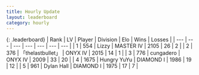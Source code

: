```yaml
---
title: Hourly Update
layout: leaderboard
category: hourly
---
```


{: .leaderboard}
| Rank | LV | Player | Division | Elo | Wins | Losses |
| --- | --- | --- | --- | --- | --- | --- |
| <span data-change="0">1</span> | 554 | <span title="ID: 44257">Lizzy</span> | MASTER IV | <span data-change="0">2105</span> | <span data-change="0">26</span> | <span data-change="0">2</span> |
| <span data-change="0">2</span> | 376 | <span title="ID: 641994">「thelastbullet」</span> | ONYX IV | <span data-change="0">2015</span> | <span data-change="0">14</span> | <span data-change="0">1</span> |
| <span data-change="0">3</span> | 776 | <span title="ID: 54134">cungadero</span> | ONYX IV | <span data-change="18">2009</span> | <span data-change="2">33</span> | <span data-change="0">20</span> |
| <span data-change="4">4</span> | 1675 | <span title="ID: 366840">Hungry YuYu</span> | DIAMOND I | <span data-change="28">1986</span> | <span data-change="2">19</span> | <span data-change="0">12</span> |
| <span data-change="-1">5</span> | 961 | <span title="ID: 174294">Dylan Hall</span> | DIAMOND I | <span data-change="0">1975</span> | <span data-change="0">17</span> | <span data-change="0">7</span> |